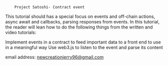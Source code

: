 

		Project Satoshi- Contract event

This tutorial should has a special focus on events and off-chain actions, async await and callbacks, parsing responses from events. In this tutorial, the reader will lean how to do the following things from the written and video tutorials:

Implement events in a contract to feed important data to a front end to use in a meaningful way
Use web3.js to listen to the event and parse its content


email address: newcreationjerry96@gmail.com
